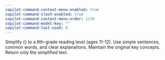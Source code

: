 ```yaml
---
copilot-command-context-menu-enabled: true
copilot-command-slash-enabled: true
copilot-command-context-menu-order: 1130
copilot-command-model-key: ""
copilot-command-last-used: 0
---
```

Simplify {} to a 6th-grade reading level (ages 11-12). Use simple sentences, common words, and clear explanations. Maintain the original key concepts. Return only the simplified text.